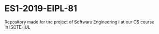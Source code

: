 # ES1-2019-EIPL-81
Repository made for the project of Software Engineering I at our CS course in ISCTE-IUL
